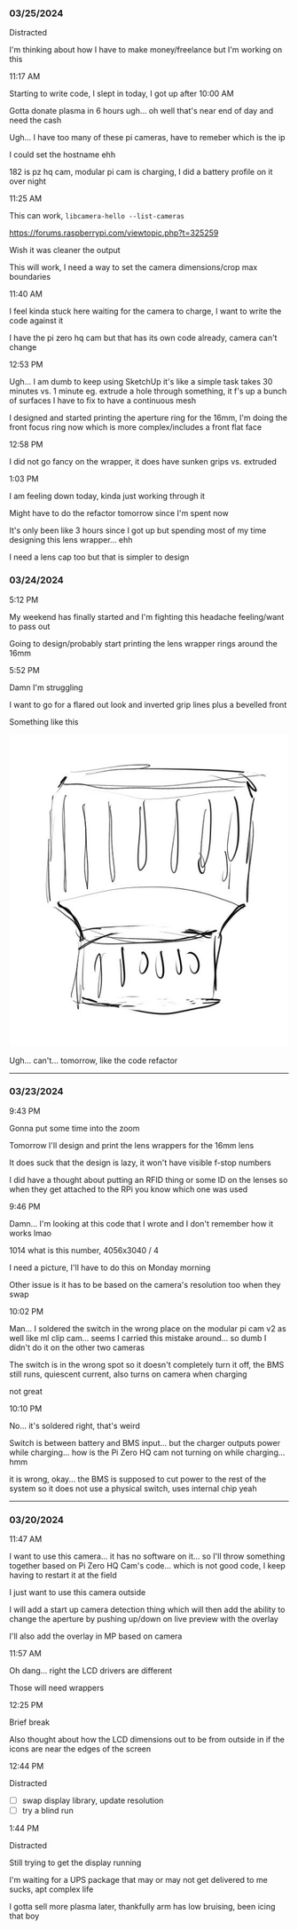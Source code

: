 ### 03/25/2024

Distracted

I'm thinking about how I have to make money/freelance but I'm working on this

11:17 AM

Starting to write code, I slept in today, I got up after 10:00 AM

Gotta donate plasma in 6 hours ugh... oh well that's near end of day and need the cash

Ugh... I have too many of these pi cameras, have to remeber which is the ip

I could set the hostname ehh

182 is pz hq cam, modular pi cam is charging, I did a battery profile on it over night

11:25 AM

This can work, `libcamera-hello --list-cameras`

https://forums.raspberrypi.com/viewtopic.php?t=325259

Wish it was cleaner the output

This will work, I need a way to set the camera dimensions/crop max boundaries

11:40 AM

I feel kinda stuck here waiting for the camera to charge, I want to write the code against it

I have the pi zero hq cam but that has its own code already, camera can't change

12:53 PM

Ugh... I am dumb to keep using SketchUp it's like a simple task takes 30 minutes vs. 1 minute eg. extrude a hole through something, it f's up a bunch of surfaces I have to fix to have a continuous mesh

I designed and started printing the aperture ring for the 16mm, I'm doing the front focus ring now which is more complex/includes a front flat face

12:58 PM

I did not go fancy on the wrapper, it does have sunken grips vs. extruded

1:03 PM

I am feeling down today, kinda just working through it

Might have to do the refactor tomorrow since I'm spent now

It's only been like 3 hours since I got up but spending most of my time designing this lens wrapper... ehh

I need a lens cap too but that is simpler to design

### 03/24/2024

5:12 PM

My weekend has finally started and I'm fighting this headache feeling/want to pass out

Going to design/probably start printing the lens wrapper rings around the 16mm

5:52 PM

Damn I'm struggling

I want to go for a flared out look and inverted grip lines plus a bevelled front

Something like this

<img src="./16mm-lens-wrapper.JPG"/>

Ugh... can't... tomorrow, like the code refactor

---

### 03/23/2024

9:43 PM

Gonna put some time into the zoom

Tomorrow I'll design and print the lens wrappers for the 16mm lens

It does suck that the design is lazy, it won't have visible f-stop numbers

I did have a thought about putting an RFID thing or some ID on the lenses so when they get attached to the RPi you know which one was used

9:46 PM

Damn... I'm looking at this code that I wrote and I don't remember how it works lmao

1014 what is this number, 4056x3040 / 4

I need a picture, I'll have to do this on Monday morning

Other issue is it has to be based on the camera's resolution too when they swap

10:02 PM

Man... I soldered the switch in the wrong place on the modular pi cam v2 as well like ml clip cam... seems I carried this mistake around... so dumb I didn't do it on the other two cameras

The switch is in the wrong spot so it doesn't completely turn it off, the BMS still runs, quiescent current, also turns on camera when charging

not great

10:10 PM

No... it's soldered right, that's weird

Switch is between battery and BMS input... but the charger outputs power while charging... how is the Pi Zero HQ cam not turning on while charging... hmm

it is wrong, okay... the BMS is supposed to cut power to the rest of the system so it does not use a physical switch, uses internal chip yeah

---

### 03/20/2024

11:47 AM

I want to use this camera... it has no software on it... so I'll throw something together based on Pi Zero HQ Cam's code... which is not good code, I keep having to restart it at the field

I just want to use this camera outside

I will add a start up camera detection thing which will then add the ability to change the aperture by pushing up/down on live preview with the overlay

I'll also add the overlay in MP based on camera

11:57 AM

Oh dang... right the LCD drivers are different

Those will need wrappers

12:25 PM

Brief break

Also thought about how the LCD dimensions out to be from outside in if the icons are near the edges of the screen

12:44 PM

Distracted

- [ ] swap display library, update resolution
- [ ] try a blind run

1:44 PM

Distracted

Still trying to get the display running

I'm waiting for a UPS package that may or may not get delivered to me sucks, apt complex life

I gotta sell more plasma later, thankfully arm has low bruising, been icing that boy

